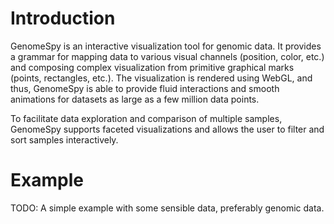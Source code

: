 # Introduction

GenomeSpy is an interactive visualization tool for genomic data. It provides
a grammar for mapping data to various visual channels (position, color, etc.)
and composing complex visualization from primitive graphical marks (points,
rectangles, etc.). The visualization is rendered using WebGL, and thus,
GenomeSpy is able to provide fluid interactions and smooth animations for
datasets as large as a few million data points.

To facilitate data exploration and comparison of multiple samples, GenomeSpy
supports faceted visualizations and allows the user to filter and sort samples
interactively.

# Example

TODO: A simple example with some sensible data, preferably genomic data.

<div class="embed-example" data-url="data/examples/sampletrack.json" style="height: 300px"></div>
